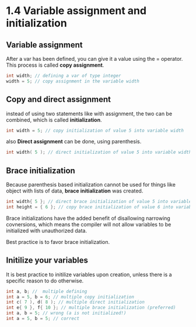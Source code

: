 # 1.4 Variable assignment and initialization

## Variable assignment

After a var has been defined, you can give it a value using the = operator. This process is called **copy assignment**.

``` c++
int width; // defining a var of type integer
width = 5; // copy assignment in the variable width
```

## Copy and direct assignment

instead of using two statements like with assignment, the two can be combined, which is called **initialization**.

``` c++
int width = 5; // copy initialization of value 5 into variable width
```

also **Direct assignment** can be done, using parenthesis.

``` c++
int width( 5 ); // direct initialization of value 5 into variable width
```

## Brace initialization

Because parenthesis based initialization cannot be used for things like object with lists of data, **brace initialization** was created.

``` c++
int width{ 5 }; // direct brace initialization of value 5 into variable width (preferred)
int height = { 6 }; // copy brace initialization of value 6 into variable height
```

Brace initializations have the added benefit of disallowing narrowing covnersions, which means the compiler will not allow variables to be initialized with unauthorized data.

Best practice is to favor brace initialization.

## Initilize your variables

It is best practice to initilize variables upon creation, unless there is a specific reason to do otherwise.

``` c++
int a, b; //  multiple defining
int a = 5, b = 6; // multiple copy initialization
int c( 7 ), d( 8 ); // multiple direct initialization
int e{ 9 }, f{ 10 }; // multiple brace initialization (preferred)
int a, b = 5; // wrong (a is not initialized!)
int a = 5, b = 5; // correct
```
